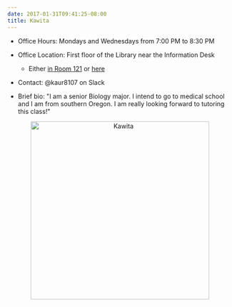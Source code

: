 ```yaml
---
date: 2017-01-31T09:41:25-08:00
title: Kawita
---
```


- Office Hours:  Mondays and Wednesdays from 7:00 PM to 8:30 PM
- Office Location:  First floor of the Library near the Information Desk
    - Either [in Room 121](http://ismayc.github.io/soc301_s2017/img/lib1.jpg) or [here](http://ismayc.github.io/soc301_s2017/img/lib12.jpg)
- Contact: @kaur8107 on Slack

- Brief bio:  "I am a senior Biology major. I intend to go to medical school and I am from southern Oregon. I am really looking forward to tutoring this class!"  

<p style="text-align:center;"><img src="http://ismayc.github.io/soc301_s2017/img/kawita.jpg" alt="Kawita" style="width:400px"></p>